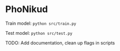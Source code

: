 # PhoNikud

Train model: `python src/train.py`

Test model: `python src/test.py`

TODO: Add documentation, clean up flags in scripts